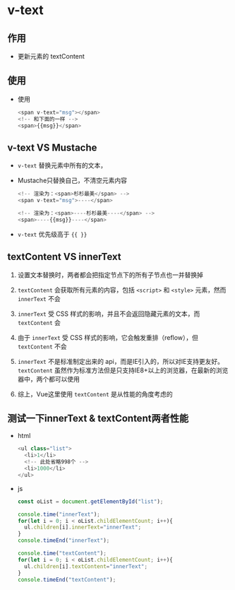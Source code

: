 # v-text

## 作用

- 更新元素的 textContent

## 使用

- 使用

    ```js
    <span v-text="msg"></span>
    <!-- 和下面的一样 -->
    <span>{{msg}}</span>
    ```

## v-text VS Mustache

- `v-text` 替换元素中所有的文本，

- Mustache只替换自己，不清空元素内容

    ```js
    <!-- 渲染为：<span>杉杉最美</span> -->
    <span v-text="msg">----</span>

    <!-- 渲染为：<span>----杉杉最美----</span> -->
    <span>----{{msg}}----</span>
    ```

- `v-text` 优先级高于 `{{ }}`

## textContent VS innerText

1. 设置文本替换时，两者都会把指定节点下的所有子节点也一并替换掉

2. `textContent` 会获取所有元素的内容，包括 `<script>` 和 `<style>` 元素，然而 `innerText` 不会

3. `innerText` 受 CSS 样式的影响，并且不会返回隐藏元素的文本，而 `textContent` 会

4. 由于 `innerText` 受 CSS 样式的影响，它会触发重排（reflow），但 `textContent` 不会

5. `innerText` 不是标准制定出来的 api，而是IE引入的，所以对IE支持更友好。`textContent` 虽然作为标准方法但是只支持IE8+以上的浏览器，在最新的浏览器中，两个都可以使用

6. 综上，Vue这里使用 `textContent` 是从性能的角度考虑的

## 测试一下innerText & textContent两者性能

- html

    ```js
    <ul class="list">
      <li>1</li>
      <!-- 此处省略998个 -->
      <li>1000</li>
    </ul>
    ```

- js

    ```js
    const oList = document.getElementById("list");

    console.time("innerText");
    for(let i = 0; i < oList.childElementCount; i++){
      ul.children[i].innerText="innerText";
    }
    console.timeEnd("innerText");

    console.time("textContent");
    for(let i = 0; i < oList.childElementCount; i++){
      ul.children[i].textContent="innerText";
    }
    console.timeEnd("textContent");
    ```
